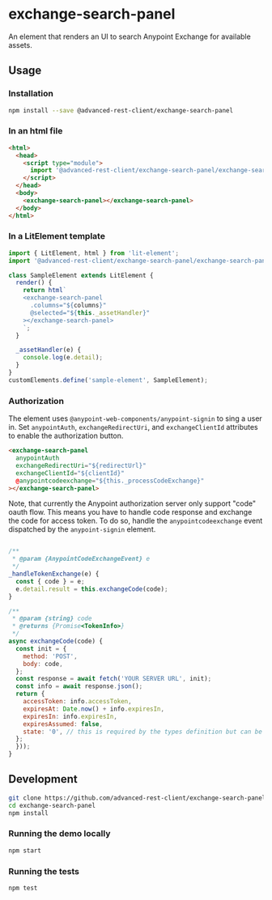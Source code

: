 # exchange-search-panel

An element that renders an UI to search Anypoint Exchange for available assets.

## Usage

### Installation

```sh
npm install --save @advanced-rest-client/exchange-search-panel
```

### In an html file

```html
<html>
  <head>
    <script type="module">
      import '@advanced-rest-client/exchange-search-panel/exchange-search-panel.js';
    </script>
  </head>
  <body>
    <exchange-search-panel></exchange-search-panel>
  </body>
</html>
```

### In a LitElement template

```js
import { LitElement, html } from 'lit-element';
import '@advanced-rest-client/exchange-search-panel/exchange-search-panel.js';

class SampleElement extends LitElement {
  render() {
    return html`
    <exchange-search-panel
      .columns="${columns}"
      @selected="${this._assetHandler}"
    ></exchange-search-panel>
    `;
  }

  _assetHandler(e) {
    console.log(e.detail);
  }
}
customElements.define('sample-element', SampleElement);
```

### Authorization

The element uses `@anypoint-web-components/anypoint-signin` to sing a user in.
Set `anypointAuth`, `exchangeRedirectUri`, and `exchangeClientId` attributes to enable the authorization button.

```html
<exchange-search-panel
  anypointAuth
  exchangeRedirectUri="${redirectUrl}"
  exchangeClientId="${clientId}"
  @anypointcodeexchange="${this._processCodeExchange}"
></exchange-search-panel>
```

Note, that currently the Anypoint authorization server only support "code" oauth flow. This means you have to handle code response and exchange the code for access token. To do so, handle the `anypointcodeexchange` event dispatched by the `anypoint-signin` element.

```javascript

/**
 * @param {AnypointCodeExchangeEvent} e
 */
_handleTokenExchange(e) {
  const { code } = e;
  e.detail.result = this.exchangeCode(code);
}

/**
 * @param {string} code
 * @returns {Promise<TokenInfo>}
 */
async exchangeCode(code) {
  const init = {
    method: 'POST',
    body: code,
  };
  const response = await fetch('YOUR SERVER URL', init);
  const info = await response.json();
  return {
    accessToken: info.accessToken,
    expiresAt: Date.now() + info.expiresIn,
    expiresIn: info.expiresIn,
    expiresAssumed: false,
    state: '0', // this is required by the types definition but can be anything. State is checked before this function is called
  };
  }));
}
```

## Development

```sh
git clone https://github.com/advanced-rest-client/exchange-search-panel
cd exchange-search-panel
npm install
```

### Running the demo locally

```sh
npm start
```

### Running the tests

```sh
npm test
```
